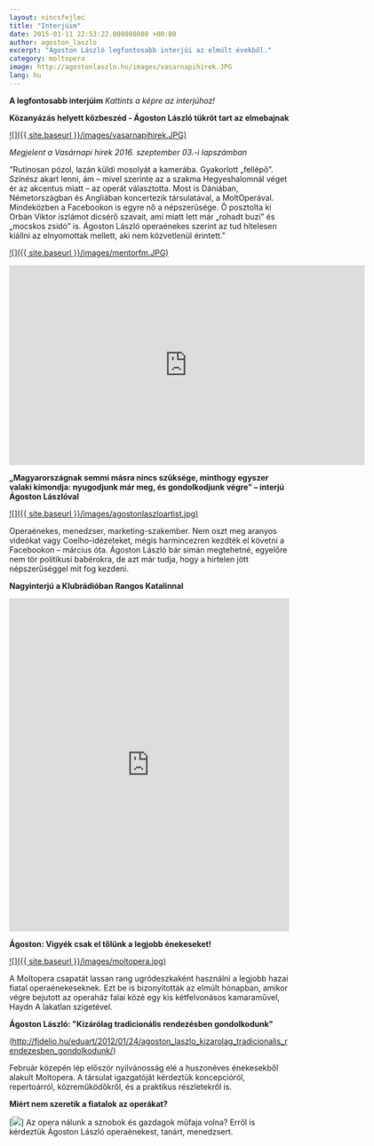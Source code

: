 ```yaml
---
layout: nincsfejlec
title: "Interjúim"
date: 2015-01-11 22:53:22.000000000 +00:00
author: agoston_laszlo
excerpt: "Ágoston László legfontosabb interjúi az elmúlt évekből."
category: moltopera
image: http://agostonlaszlo.hu/images/vasarnapihirek.JPG
lang: hu
---
```


**A legfontosabb interjúim**
*Kattints a képre az interjúhoz!*

**Közanyázás helyett közbeszéd - Ágoston László tükröt tart az elmebajnak** 

[![]({{ site.baseurl }}/images/vasarnapihirek.JPG)](http://www.vasarnapihirek.hu/fokusz/kozanyazas_helyett_kozbeszed__agoston_laszlo_tukrot_tart_az_elmebajnak)

*Megjelent a Vasárnapi hírek 2016. szeptember 03.-i lapszámban* 

"Rutinosan pózol, lazán küldi mosolyát a kamerába. Gyakorlott „fellépő”. Színész akart lenni, ám – mivel szerinte az a szakma Hegyeshalomnál véget ér az akcentus miatt – az operát választotta. Most is Dániában, Németországban és Angliában koncertezik társulatával, a MoltOperával. Mindeközben a Facebookon is egyre nő a népszerűsége. Ő posztolta ki Orbán Viktor iszlámot dicsérő szavait, ami miatt lett már „rohadt buzi” és „mocskos zsidó” is. Ágoston László operaénekes szerint az tud hitelesen kiállni az elnyomottak mellett, aki nem közvetlenül érintett."

[![]({{ site.baseurl }}/images/mentorfm.JPG)](https://mentorfm.hu/webplayer/sikeres-emberek/embernek-lenni-az-embertelensegben-interju-agoston-laszloval/)

<iframe src="https://player.vimeo.com/video/190270883" width="640" height="360" frameborder="0" webkitallowfullscreen mozallowfullscreen allowfullscreen></iframe>

**„Magyarországnak semmi másra nincs szüksége, minthogy egyszer valaki kimondja: nyugodjunk már meg, és gondolkodjunk végre” – interjú Ágoston Lászlóval**

[![]({{ site.baseurl }}/images/agostonlaszloartist.jpg)](http://hu.budapestbeacon.com/civil-ugyek/csak-nyugodjunk-mar-meg-es-gondolkodjunk-vegre-interju-agoston-laszloval/)

Operaénekes, menedzser, marketing-szakember. Nem oszt meg aranyos videókat vagy Coelho-idézeteket, mégis harmincezren kezdték el követni a Facebookon – március óta. Ágoston László bár simán megtehetné, egyelőre nem tör politikusi babérokra, de azt már tudja, hogy a hirtelen jött népszerűséggel mit fog kezdeni.

**Nagyinterjú a Klubrádióban Rangos Katalinnal**

<iframe width="100%" height="600" scrolling="no" frameborder="no" src="https://w.soundcloud.com/player/?url=https%3A//api.soundcloud.com/tracks/282924280&amp;auto_play=false&amp;hide_related=false&amp;show_comments=true&amp;show_user=true&amp;show_reposts=false&amp;visual=true"></iframe>


**Ágoston: Vigyék csak el tőlünk a legjobb énekeseket!**

[![]({{ site.baseurl }}/images/moltopera.jpg)](http://mno.hu/grund/agoston-vigyek-csak-el-tolunk-a-legjobb-enekeseket-1264248)

A Moltopera csapatát lassan rang ugródeszkaként használni a legjobb hazai fiatal operaénekeseknek. Ezt be is bizonyították az elmúlt hónapban, amikor végre bejutott az operaház falai közé egy kis kétfelvonásos kamaraművel, Haydn A lakatlan szigetével.


**Ágoston László: "Kizárólag tradicionális rendezésben gondolkodunk"**

(http://fidelio.hu/eduart/2012/01/24/agoston_laszlo_kizarolag_tradicionalis_rendezesben_gondolkodunk/)

Február közepén lép először nyilvánosság elé a huszonéves énekesekből alakult Moltopera. A társulat igazgatóját kérdeztük koncepcióról, repertoárról, közreműködőkről, és a praktikus részletekről is.

**Miért nem szeretik a fiatalok az operákat?**

[![](http://www.szeretlekmagyarorszag.hu/wp-content/uploads/2015/03/agostonlaszlo13.jpg)]
Az opera nálunk a sznobok és gazdagok műfaja volna? Erről is kérdeztük Ágoston László operaénekest, tanárt, menedzsert.

